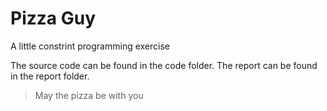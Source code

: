 # Pizza Guy
A little constrint programming exercise

The source code can be found in the code folder.
The report can be found in the report folder.

>May the pizza be with you